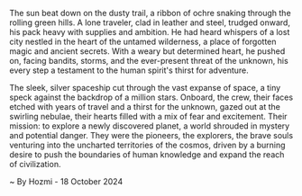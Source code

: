 
The sun beat down on the dusty trail, a ribbon of ochre snaking through the rolling green hills.  A lone traveler, clad in leather and steel, trudged onward, his pack heavy with supplies and ambition.  He had heard whispers of a lost city nestled in the heart of the untamed wilderness, a place of forgotten magic and ancient secrets.  With a weary but determined heart, he pushed on, facing bandits, storms, and the ever-present threat of the unknown, his every step a testament to the human spirit's thirst for adventure.

The sleek, silver spaceship cut through the vast expanse of space, a tiny speck against the backdrop of a million stars.  Onboard, the crew, their faces etched with years of travel and a thirst for the unknown, gazed out at the swirling nebulae, their hearts filled with a mix of fear and excitement.  Their mission: to explore a newly discovered planet, a world shrouded in mystery and potential danger.  They were the pioneers, the explorers, the brave souls venturing into the uncharted territories of the cosmos, driven by a burning desire to push the boundaries of human knowledge and expand the reach of civilization. 

~ By Hozmi - 18 October 2024
